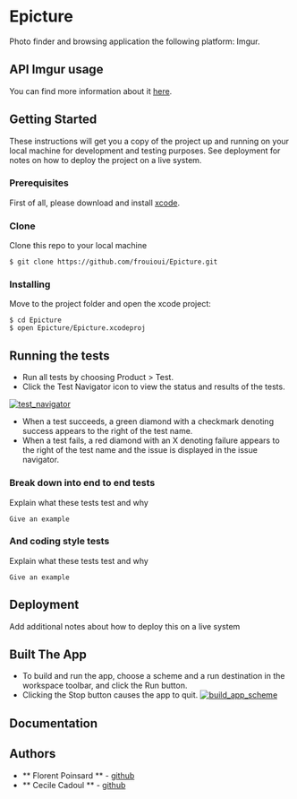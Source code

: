# Epicture

Photo finder and browsing application the following platform: Imgur.

## API Imgur usage
You can find more information about it [here](./api/README.md).


## Getting Started

These instructions will get you a copy of the project up and running on your local machine for development and testing purposes. See deployment for notes on how to deploy the project on a live system.

### Prerequisites

First of all, please download and install [xcode](https://developer.apple.com/xcode/resources/).

### Clone

Clone this repo to your local machine
```
$ git clone https://github.com/frouioui/Epicture.git
```

### Installing

Move to the project folder and open the xcode project:

```
$ cd Epicture
$ open Epicture/Epicture.xcodeproj
```

## Running the tests

- Run all tests by choosing Product > Test.
- Click the Test Navigator icon to view the status and results of the tests.

[![test_navigator](https://developer.apple.com/library/archive/documentation/ToolsLanguages/Conceptual/Xcode_Overview/Art/XC_O_about_test_navigator_2x.png)]()

- When a test succeeds, a green diamond	with a checkmark denoting success appears to the right of the test name.
- When a test fails, a red diamond with an X denoting failure appears to the right of the test name and the issue is displayed in the issue navigator.

### Break down into end to end tests

Explain what these tests test and why

```
Give an example
```

### And coding style tests

Explain what these tests test and why

```
Give an example
```
## Deployment

Add additional notes about how to deploy this on a live system

## Built The App

- To build and run the app, choose a scheme and a run destination in the workspace toolbar, and click the Run button.
- Clicking the Stop button causes the app to quit.
[![build_app_scheme](https://developer.apple.com/library/archive/documentation/ToolsLanguages/Conceptual/Xcode_Overview/Art/XC_O_SchemeMenuWithCallouts_2x.png)]()

## Documentation


## Authors

* ** Florent Poinsard ** - [github](https://github.com/frouioui)
* ** Cecile Cadoul ** - [github](https://github.com/Lou31)
